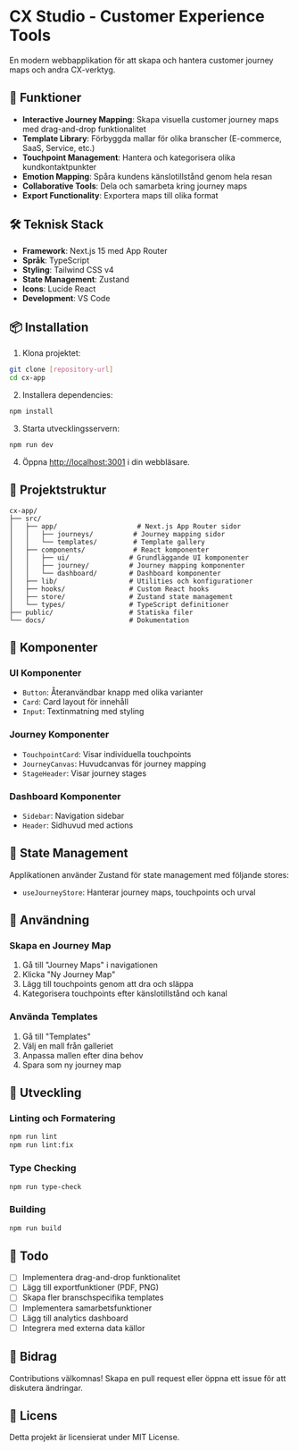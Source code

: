 # CX Studio - Customer Experience Tools

En modern webbapplikation för att skapa och hantera customer journey maps och andra CX-verktyg.

## 🚀 Funktioner

- **Interactive Journey Mapping**: Skapa visuella customer journey maps med drag-and-drop funktionalitet
- **Template Library**: Förbyggda mallar för olika branscher (E-commerce, SaaS, Service, etc.)
- **Touchpoint Management**: Hantera och kategorisera olika kundkontaktpunkter
- **Emotion Mapping**: Spåra kundens känslotillstånd genom hela resan
- **Collaborative Tools**: Dela och samarbeta kring journey maps
- **Export Functionality**: Exportera maps till olika format

## 🛠 Teknisk Stack

- **Framework**: Next.js 15 med App Router
- **Språk**: TypeScript
- **Styling**: Tailwind CSS v4
- **State Management**: Zustand
- **Icons**: Lucide React
- **Development**: VS Code

## 📦 Installation

1. Klona projektet:
```bash
git clone [repository-url]
cd cx-app
```

2. Installera dependencies:
```bash
npm install
```

3. Starta utvecklingsservern:
```bash
npm run dev
```

4. Öppna [http://localhost:3001](http://localhost:3001) i din webbläsare.

## 📁 Projektstruktur

```
cx-app/
├── src/
│   ├── app/                    # Next.js App Router sidor
│   │   ├── journeys/          # Journey mapping sidor
│   │   └── templates/         # Template gallery
│   ├── components/            # React komponenter
│   │   ├── ui/               # Grundläggande UI komponenter
│   │   ├── journey/          # Journey mapping komponenter
│   │   └── dashboard/        # Dashboard komponenter
│   ├── lib/                  # Utilities och konfigurationer
│   ├── hooks/                # Custom React hooks
│   ├── store/                # Zustand state management
│   └── types/                # TypeScript definitioner
├── public/                   # Statiska filer
└── docs/                     # Dokumentation
```

## 🎨 Komponenter

### UI Komponenter
- `Button`: Återanvändbar knapp med olika varianter
- `Card`: Card layout för innehåll
- `Input`: Textinmatning med styling

### Journey Komponenter
- `TouchpointCard`: Visar individuella touchpoints
- `JourneyCanvas`: Huvudcanvas för journey mapping
- `StageHeader`: Visar journey stages

### Dashboard Komponenter
- `Sidebar`: Navigation sidebar
- `Header`: Sidhuvud med actions

## 💾 State Management

Applikationen använder Zustand för state management med följande stores:

- `useJourneyStore`: Hanterar journey maps, touchpoints och urval

## 🎯 Användning

### Skapa en Journey Map
1. Gå till "Journey Maps" i navigationen
2. Klicka "Ny Journey Map"
3. Lägg till touchpoints genom att dra och släppa
4. Kategorisera touchpoints efter känslotillstånd och kanal

### Använda Templates
1. Gå till "Templates"
2. Välj en mall från galleriet
3. Anpassa mallen efter dina behov
4. Spara som ny journey map

## 🔧 Utveckling

### Linting och Formatering
```bash
npm run lint
npm run lint:fix
```

### Type Checking
```bash
npm run type-check
```

### Building
```bash
npm run build
```

## 📝 Todo

- [ ] Implementera drag-and-drop funktionalitet
- [ ] Lägg till exportfunktioner (PDF, PNG)
- [ ] Skapa fler branschspecifika templates
- [ ] Implementera samarbetsfunktioner
- [ ] Lägg till analytics dashboard
- [ ] Integrera med externa data källor

## 🤝 Bidrag

Contributions välkomnas! Skapa en pull request eller öppna ett issue för att diskutera ändringar.

## 📄 Licens

Detta projekt är licensierat under MIT License.
